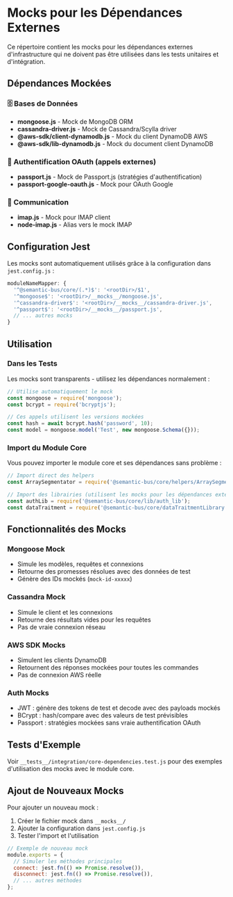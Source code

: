 # Mocks pour les Dépendances Externes

Ce répertoire contient les mocks pour les dépendances externes d'infrastructure qui ne doivent pas être utilisées dans les tests unitaires et d'intégration.

## Dépendances Mockées

### 🗄️ Bases de Données
- **mongoose.js** - Mock de MongoDB ORM
- **cassandra-driver.js** - Mock de Cassandra/Scylla driver
- **@aws-sdk/client-dynamodb.js** - Mock du client DynamoDB AWS
- **@aws-sdk/lib-dynamodb.js** - Mock du document client DynamoDB

### 🔐 Authentification OAuth (appels externes)
- **passport.js** - Mock de Passport.js (stratégies d'authentification)
- **passport-google-oauth.js** - Mock pour OAuth Google

### 📧 Communication
- **imap.js** - Mock pour IMAP client
- **node-imap.js** - Alias vers le mock IMAP

## Configuration Jest

Les mocks sont automatiquement utilisés grâce à la configuration dans `jest.config.js` :

```javascript
moduleNameMapper: {
  '^@semantic-bus/core/(.*)$': '<rootDir>/$1',
  '^mongoose$': '<rootDir>/__mocks__/mongoose.js',
  '^cassandra-driver$': '<rootDir>/__mocks__/cassandra-driver.js',
  '^passport$': '<rootDir>/__mocks__/passport.js',
  // ... autres mocks
}
```

## Utilisation

### Dans les Tests

Les mocks sont transparents - utilisez les dépendances normalement :

```javascript
// Utilise automatiquement le mock
const mongoose = require('mongoose');
const bcrypt = require('bcryptjs');

// Ces appels utilisent les versions mockées
const hash = await bcrypt.hash('password', 10);
const model = mongoose.model('Test', new mongoose.Schema({}));
```

### Import du Module Core

Vous pouvez importer le module core et ses dépendances sans problème :

```javascript
// Import direct des helpers
const ArraySegmentator = require('@semantic-bus/core/helpers/ArraySegmentator');

// Import des librairies (utilisent les mocks pour les dépendances externes)
const authLib = require('@semantic-bus/core/lib/auth_lib');
const dataTraitment = require('@semantic-bus/core/dataTraitmentLibrary');
```

## Fonctionnalités des Mocks

### Mongoose Mock
- Simule les modèles, requêtes et connexions
- Retourne des promesses résolues avec des données de test
- Génère des IDs mockés (`mock-id-xxxxx`)

### Cassandra Mock
- Simule le client et les connexions
- Retourne des résultats vides pour les requêtes
- Pas de vraie connexion réseau

### AWS SDK Mocks
- Simulent les clients DynamoDB
- Retournent des réponses mockées pour toutes les commandes
- Pas de connexion AWS réelle

### Auth Mocks
- JWT : génère des tokens de test et decode avec des payloads mockés
- BCrypt : hash/compare avec des valeurs de test prévisibles
- Passport : stratégies mockées sans vraie authentification OAuth

## Tests d'Exemple

Voir `__tests__/integration/core-dependencies.test.js` pour des exemples d'utilisation des mocks avec le module core.

## Ajout de Nouveaux Mocks

Pour ajouter un nouveau mock :

1. Créer le fichier mock dans `__mocks__/`
2. Ajouter la configuration dans `jest.config.js`
3. Tester l'import et l'utilisation

```javascript
// Exemple de nouveau mock
module.exports = {
  // Simuler les méthodes principales
  connect: jest.fn(() => Promise.resolve()),
  disconnect: jest.fn(() => Promise.resolve()),
  // ... autres méthodes
};
``` 